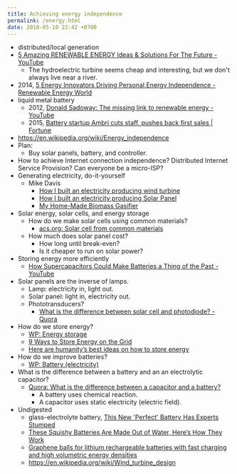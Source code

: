 ```yaml
---
title: Achieving energy independence
permalink: /energy.html
date: 2018-05-10 22:42 +0700
---
```


- distributed/local generation
- [5 Amazing RENEWABLE ENERGY Ideas & Solutions For The Future - YouTube](https://www.youtube.com/watch?v=JKXnQnaiqI8)
    - The hydroelectric turbine seems cheap and interesting, but we don't always live near a river.
- 2014, [5 Energy Innovators Driving Personal Energy Independence - Renewable Energy World](https://www.renewableenergyworld.com/articles/2014/07/5-energy-innovators-driving-personal-energy-independence.html)
- liquid metal battery
    - 2012, [Donald Sadoway: The missing link to renewable energy - YouTube](https://www.youtube.com/watch?v=Sddb0Khx0yA)
    - 2015, [Battery startup Ambri cuts staff, pushes back first sales | Fortune](http://fortune.com/2015/09/11/liquid-metal-battery-layoffs/)
- https://en.wikipedia.org/wiki/Energy_independence
- Plan:
    - Buy solar panels, battery, and controller.
- How to achieve Internet connection independence?
Distributed Internet Service Provision?
Can everyone be a micro-ISP?
- Generating electricity, do-it-yourself
    - Mike Davis
        - [How I built an electricity producing wind turbine](http://www.mdpub.com/Wind_Turbine/)
        - [How I built an electricity producing Solar Panel](http://www.mdpub.com/SolarPanel/index.html)
        - [My Home-Made Biomass Gasifier](http://www.mdpub.com/gasifier/index.html)
- Solar energy, solar cells, and energy storage
    - How do we make solar cells using common materials?
        - [acs.org: Solar cell from common materials](https://www.acs.org/content/acs/en/pressroom/newsreleases/2012/august/new-solar-panels-made-with-more-common-metals-could-be-cheaper-and-more-sustainable.html)
    - How much does solar panel cost?
        - How long until break-even?
        - Is it cheaper to run on solar power?
- Storing energy more efficiently
    - [How Supercapacitors Could Make Batteries a Thing of the Past - YouTube](https://www.youtube.com/watch?v=GeSvErqdmIM)
- Solar panels are the inverse of lamps.
    - Lamp: electricity in, light out.
    - Solar panel: light in, electricity out.
    - Phototransducers?
        - [What is the difference between solar cell and photodiode? - Quora](https://www.quora.com/What-is-the-difference-between-solar-cell-and-photodiode)
- How do we store energy?
    - [WP: Energy storage](https://en.wikipedia.org/wiki/Energy_storage)
    - [9 Ways to Store Energy on the Grid](http://discovermagazine.com/2015/july-aug/26-power-stash)
    - [Here are humanity’s best ideas on how to store energy](https://arstechnica.com/information-technology/2017/10/a-world-tour-of-some-of-the-biggest-energy-storage-schemes/)
- How do we improve batteries?
    - [WP: Battery (electricity)](https://en.wikipedia.org/wiki/Battery_(electricity))
- What is the difference between a battery and an an electrolytic capacitor?
    - [Quora: What is the difference between a capacitor and a battery?](https://www.quora.com/What-is-the-difference-between-a-capacitor-and-a-battery)
        - A battery uses chemical reaction.
        - A capacitor uses static electricity (electric field).
- Undigested
    - glass-electrolyte battery, [This New 'Perfect' Battery Has Experts Stumped](https://www.youtube.com/watch?v=YAg_8iCLIIw)
    - [These Squishy Batteries Are Made Out of Water, Here’s How They Work](https://www.youtube.com/watch?v=3BZFyT-VC-I)
    - [Graphene balls for lithium rechargeable batteries with fast charging and high volumetric energy densities](https://www.nature.com/articles/s41467-017-01823-7)
    - https://en.wikipedia.org/wiki/Wind_turbine_design
